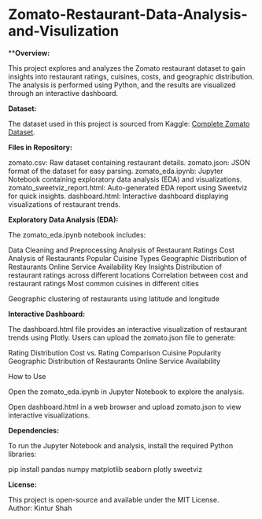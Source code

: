 # Zomato-Restaurant-Data-Analysis-and-Visulization

****Overview:**

This project explores and analyzes the Zomato restaurant dataset to gain insights into restaurant ratings, cuisines, costs, and geographic distribution. The analysis is performed using Python, and the results are visualized through an interactive dashboard.

**Dataset:**

The dataset used in this project is sourced from Kaggle: [Complete Zomato Dataset]([url](https://www.kaggle.com/code/vahidehdashti/complete-zomato-dataset-eda/input?select=zomato.csv)).

**Files in Repository:**

zomato.csv: Raw dataset containing restaurant details.
zomato.json: JSON format of the dataset for easy parsing.
zomato_eda.ipynb: Jupyter Notebook containing exploratory data analysis (EDA) and visualizations.
zomato_sweetviz_report.html: Auto-generated EDA report using Sweetviz for quick insights.
dashboard.html: Interactive dashboard displaying visualizations of restaurant trends.

**Exploratory Data Analysis (EDA):**

The zomato_eda.ipynb notebook includes:

Data Cleaning and Preprocessing
Analysis of Restaurant Ratings
Cost Analysis of Restaurants
Popular Cuisine Types
Geographic Distribution of Restaurants
Online Service Availability
Key Insights
Distribution of restaurant ratings across different locations
Correlation between cost and restaurant ratings
Most common cuisines in different cities

Geographic clustering of restaurants using latitude and longitude

**Interactive Dashboard:**

The dashboard.html file provides an interactive visualization of restaurant trends using Plotly. Users can upload the zomato.json file to generate:

Rating Distribution
Cost vs. Rating Comparison
Cuisine Popularity
Geographic Distribution of Restaurants
Online Service Availability

How to Use

Open the zomato_eda.ipynb in Jupyter Notebook to explore the analysis.

Open dashboard.html in a web browser and upload zomato.json to view interactive visualizations.

**Dependencies:**

To run the Jupyter Notebook and analysis, install the required Python libraries:

pip install pandas numpy matplotlib seaborn plotly sweetviz

**License:**

This project is open-source and available under the MIT License. <br>
Author: Kintur Shah

